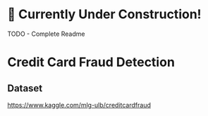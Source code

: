 # :construction_worker:	Currently Under Construction!
TODO - Complete Readme

# Credit Card Fraud Detection

## Dataset
https://www.kaggle.com/mlg-ulb/creditcardfraud